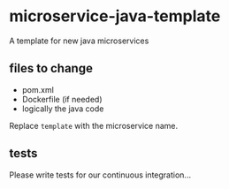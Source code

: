 # microservice-java-template
A template for new java microservices

## files to change

- pom.xml
- Dockerfile (if needed)
- logically the java code

Replace `template` with the microservice name.

## tests

Please write tests for our continuous integration...